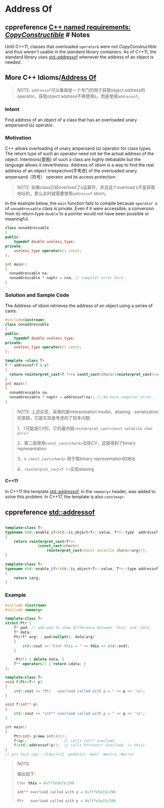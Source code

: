 # Address Of

## cppreference [C++ named requirements: *CopyConstructible*](https://en.cppreference.com/w/cpp/named_req/CopyConstructible) # Notes

Until C++11, classes that overloaded `operator&` were not *CopyConstructible* and thus weren't usable in the standard library containers. As of C++11, the standard library uses [std::addressof](https://en.cppreference.com/w/cpp/memory/addressof) whenever the address of an object is needed.



## More C++ Idioms/[Address Of](https://en.wikibooks.org/wiki/More_C%2B%2B_Idioms/Address_Of)

> NOTE: `addressof`可以看做是一个专门的用于获取object address的operator。获取object address不再使用`&`，而是使用`addressof`。

### Intent

Find address of an object of a class that has an overloaded unary ampersand (`&`) operator.

### Motivation

C++ allows overloading of unary ampersand (`&`) operator for class types. The return type of such an operator need not be the actual address of the object. Intentions(意图) of such a class are highly debatable but the language allows it nevertheless. Address-of idiom is a way to find the real address of an object irrespective(不考虑) of the overloaded unary ampersand（符号） operator and its access protection.

> NOTE: 如果class已经overload了`&`运算符，并且这个overload `&`不是获取地址的，那么此时就需要使用`addressof` idiom。

In the example below, the `main` function fails to compile because `operator &` of `nonaddressable` class is private. Even if it were accessible, a conversion from its return type `double` to a pointer would not have been possible or meaningful.

```c++
class nonaddressable 
{
public:
    typedef double useless_type;
private:
    useless_type operator&() const;
};

int main()
{
  nonaddressable na;
  nonaddressable * naptr = &na; // Compiler error here.
}
```

### Solution and Sample Code

The Address-of idiom retrieves the address of an object using a series of casts.

```c++
#include<iostream>
class nonaddressable 
{
public:
    typedef double useless_type;
private:
    useless_type operator&() const;
};

template <class T>
T * addressof(T & v)
{
  return reinterpret_cast<T *>(& const_cast<char&>(reinterpret_cast<const volatile char &>(v)));
}
int main()
{
  nonaddressable na;
  nonaddressable * naptr = addressof(na); // No more compiler error.
}
```

> NOTE: 上述实现，采用的是interpretation model、aliasing、serialization的思路，它是实现是考虑的了较多问题:
>
> 1、`T`可能是CV的，它的最内层`reinterpret_cast<const volatile char &>(v)`
>
> 2、第二层使用`const_cast<char&>`去除CV，这就得到了binary representation
>
> 3、`& const_cast<char&>` 用于取binary representation的地址
>
> 4、`reinterpret_cast<T *>`实现aliasing

#### C++11

In C++11 the template [std::addressof](http://en.cppreference.com/w/cpp/memory/addressof), in the `<memory>` header, was added to solve this problem. In C++17, the template is also `constexpr`.



## cppreference [std::addressof](https://en.cppreference.com/w/cpp/memory/addressof)



```C++

template<class T>
typename std::enable_if<std::is_object<T>::value, T*>::type  addressof(T& arg) noexcept
{
    return reinterpret_cast<T*>(
               &const_cast<char&>(
                   reinterpret_cast<const volatile char&>(arg)));
}
 
template<class T>
typename std::enable_if<!std::is_object<T>::value, T*>::type addressof(T& arg) noexcept
{
    return &arg;
}
```



### Example

```C++
#include <iostream>
#include <memory>

template<class T>
struct Ptr {
	T* pad; // add pad to show difference between 'this' and 'data'
	T* data;
	Ptr(T* arg) : pad(nullptr), data(arg)
	{
		std::cout << "Ctor this = " << this << std::endl;
	}

	~Ptr() { delete data; }
	T** operator&() { return &data; }
};

template<class T>
void f(Ptr<T>* p)
{
	std::cout << "Ptr   overload called with p = " << p << '\n';
}

void f(int** p)
{
	std::cout << "int** overload called with p = " << p << '\n';
}

int main()
{
	Ptr<int> p(new int(42));
	f(&p);                 // calls int** overload
	f(std::addressof(p));  // calls Ptr<int>* overload, (= this)
}
// g++ test.cpp --std=c++11 -pedantic -Wall -Wextra -Werror

```

> NOTE: 
>
> 输出如下:
>
> ```C++
> Ctor this = 0x7ffe5e31c290
> 
> int** overload called with p = 0x7ffe5e31c298
> 
> Ptr   overload called with p = 0x7ffe5e31c290
> ```
>
> 